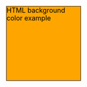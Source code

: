 <div style="background-color:orange;color:black;border:1px solid black;width:200px;height:200px;font-size:18px;">HTML background color example</div>

